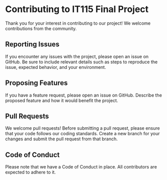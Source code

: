 # Contributing to IT115 Final Project

Thank you for your interest in contributing to our project! We welcome contributions from the community.

## Reporting Issues

If you encounter any issues with the project, please open an issue on GitHub. Be sure to include relevant details such as steps to reproduce the issue, expected behavior, and your environment.

## Proposing Features

If you have a feature request, please open an issue on GitHub. Describe the proposed feature and how it would benefit the project.

## Pull Requests

We welcome pull requests! Before submitting a pull request, please ensure that your code follows our coding standards. Create a new branch for your changes and submit the pull request from that branch.

## Code of Conduct

Please note that we have a Code of Conduct in place. All contributors are expected to adhere to it.
